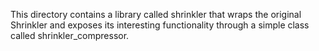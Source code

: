 <!--
SPDX-FileCopyrightText: 2021 Thomas Mathys
SPDX-License-Identifier: MIT
shrinkler-gba: Port of the Shrinkler Amiga executable cruncher for the GBA
-->

This directory contains a library called shrinkler that
wraps the original Shrinkler and exposes its interesting
functionality through a simple class called shrinkler_compressor.
